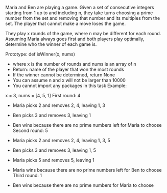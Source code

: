 Maria and Ben are playing a game. Given a set of consecutive integers starting from 1 up to and including n,
they take turns choosing a prime number from the set and removing that number and its multiples from the set. 
The player that cannot make a move loses the game.

They play x rounds of the game, where n may be different for each round. 
Assuming Maria always goes first and both players play optimally, determine who the winner of each game is.

Prototype: def isWinner(x, nums)

* where x is the number of rounds and nums is an array of n
* Return: name of the player that won the most rounds
* If the winner cannot be determined, return None
* You can assume n and x will not be larger than 10000
* You cannot import any packages in this task
Example:

x = 3, nums = [4, 5, 1]
First round: 4

* Maria picks 2 and removes 2, 4, leaving 1, 3
* Ben picks 3 and removes 3, leaving 1
* Ben wins because there are no prime numbers left for Maria to choose
Second round: 5

* Maria picks 2 and removes 2, 4, leaving 1, 3, 5
* Ben picks 3 and removes 3, leaving 1, 5
* Maria picks 5 and removes 5, leaving 1
* Maria wins because there are no prime numbers left for Ben to choose
Third round: 1

* Ben wins because there are no prime numbers for Maria to choose
